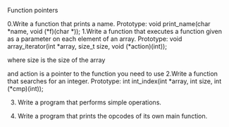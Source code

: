 Function pointers

0.Write a function that prints a name.
Prototype: void print_name(char *name, void (*f)(char *));
1.Write a function that executes a function given as a parameter on each element of an array.
Prototype: void array_iterator(int *array, size_t size, void (*action)(int));

where size is the size of the array

and action is a pointer to the function you need to use
2.Write a function that searches for an integer.
Prototype: int int_index(int *array, int size, int (*cmp)(int));

3. Write a program that performs simple operations.

4. Write a program that prints the opcodes of its own main function.



